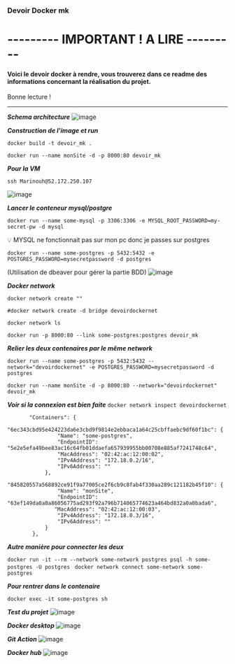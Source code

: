 ### Devoir Docker mk
 
 # --------- IMPORTANT ! A LIRE ---------
 
 #### Voici le devoir docker à rendre, vous trouverez dans ce readme des informations concernant la réalisation du projet.
 
Bonne lecture !

----
***Schema architecture***
![image](https://github.com/Leadersheepy/Docker_devoirMK/assets/43178189/1df03f4c-f13a-4a8a-9e26-e490ec55ffa5)

***Construction de l'image et run***

`docker build -t devoir_mk .`

`docker run --name monSite -d -p 8000:80 devoir_mk`

***Pour la VM***

`ssh Marinouh@52.172.250.107`

![image](https://user-images.githubusercontent.com/43178189/229358260-489f4ee0-c93d-4563-b929-a361c1b4a79a.png)



***Lancer le conteneur mysql/postgre***

`docker run --name some-mysql -p 3306:3306 -e MYSQL_ROOT_PASSWORD=my-secret-pw -d mysql`


:bulb: MYSQL ne fonctionnait pas sur mon pc donc je passes sur postgres


`docker run --name some-postgres -p 5432:5432 -e POSTGRES_PASSWORD=mysecretpassword -d postgres`

(Utilisation de dbeaver pour gérer la partie BDD)
![image](https://user-images.githubusercontent.com/43178189/229358338-0819580c-1020-40c5-b579-5c3f025eac2e.png)


***Docker network***

`docker network create ""`

`#docker network create -d bridge devoirdockernet`

`docker network ls`

`docker run -p 8000:80 --link some-postgres:postgres devoir_mk`

***Relier les deux contenaires par le même network***

`docker run --name some-postgres -p 5432:5432 --network="devoirdockernet" -e POSTGRES_PASSWORD=mysecretpassword -d postgres`

`docker run --name monSite -d -p 8000:80 --network="devoirdockernet" devoir_mk`

***Voir si la connexion est bien faite***
`docker network inspect devoirdockernet`

```
       "Containers": {
            "6ec343cbd95e424223da6e3cbd9f9814e2ebbaca1a64c25cbffaebc9df60f1bc": {
                "Name": "some-postgres",
                "EndpointID": "5e2e5efa49bee83ac16c64fb01ddaefa657939955bb00708e885af7241748c64",
                "MacAddress": "02:42:ac:12:00:02",
                "IPv4Address": "172.18.0.2/16",
                "IPv6Address": ""
            },
            "845820557a568892ce91f9a77005ce2f6cb9c8fab4f330aa289c121182b45f10": {
                "Name": "monSite",
                "EndpointID": "63ef149da0a0a86056775ad293f92a796b714065774623a464bd832a0a0bada6",
               "MacAddress": "02:42:ac:12:00:03",
                "IPv4Address": "172.18.0.3/16",
                "IPv6Address": ""
            }
        },
 ```

***Autre manière pour connecter les deux***

`docker run -it --rm --network some-network postgres psql -h some-postgres -U postgres
`
`docker network connect some-network some-postgres`


***Pour rentrer dans le contenaire***

`docker exec -it some-postgres sh`

***Test du projet***
![image](https://github.com/Leadersheepy/Docker_devoirMK/assets/43178189/a63aa49c-3f3d-4d9d-a3c1-cdd60cebdc35)


***Docker desktop***
![image](https://user-images.githubusercontent.com/43178189/229358419-fff1e2f5-371d-4051-9bdc-9f334a335d22.png)


***Git Action***
![image](https://user-images.githubusercontent.com/43178189/229361512-71a7bdb9-07e9-4c43-bcce-6ce0b4bdc468.png)

***Docker hub***
![image](https://user-images.githubusercontent.com/43178189/229361580-9e28d171-0f61-4d32-84ad-ff02a4c24462.png)

